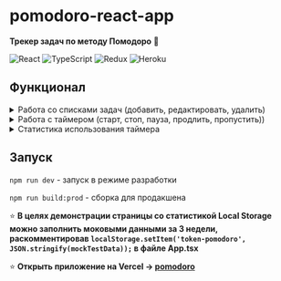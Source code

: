 # pomodoro-react-app

**Трекер задач по методу Помодоро** 🍅

![React](https://img.shields.io/badge/-REACTJS-61DAFB?logo=react&logoColor=white&style=flat)
![TypeScript](https://img.shields.io/badge/-typescript-%23007ACC?logo=typescript&logoColor=white&style=flat)
![Redux](https://img.shields.io/badge/-redux-764ABC?logo=redux&logoColor=white&style=flat)
![Heroku](https://img.shields.io/badge/-heroku-430098?logo=Heroku&logoColor=white&style=flat)

## Функционал

<details>
<summary markdown="span"> Работа со списками задач (добавить, редактировать, удалить)</summary>
:bookmark_tabs:

Пользователь может запланировать несколько задач на свой день и для каждой
задать примерное количество «помидоров», которое необходимо, чтобы её
сделать.

Верхняя задача из списка — это текущая задача.
 </details>

<details>
 <summary markdown="span"> Работа с таймером (старт, стоп, пауза, продлить, пропустить))</summary>
:alarm_clock:

Как только пользователь готов, он запускает таймер. Если его отвлекли, то
пользователь останавливает таймер, «помидорка» при этом не засчитывается.

Пользователь может поставить таймер на паузу и пропустить «помидорку» или
перерыв.
 </details>

 <details>
<summary markdown="span"> Статистика использования таймера</summary>
:bar_chart:

На этой странице отображается статистика по использованию приложения и
некоторые полезные метрики.

Пользователь может посмотреть столбчатую диаграмму с количеством часов, когда он работал с таймером.

Может выбрать неделю, за которую он хочет посмотреть статистику.

Может посмотреть дополнительные метрики, такие как:

- Фокус (отношение времени работы с таймером ко времени, потраченному на законченные «помидорки»).

- Время на паузе.

- Остановки.
</details>

## Запуск

`npm run dev` - запуск в режиме разработки

`npm run build:prod` - сборка для продакшена

:star: **В целях демонстрации страницы со статистикой Local Storage можно заполнить моковыми данными за 3 недели, раскомментировав
`localStorage.setItem('token-pomodoro', JSON.stringify(mockTestData));` в файле App.tsx**

:star: **Открыть приложение на Vercel -> [pomodoro](https://pomodoro-box-tracker.vercel.app/)**
